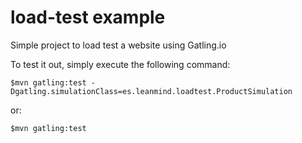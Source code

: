 # load-test example

Simple project to load test a website using Gatling.io

To test it out, simply execute the following command:

    $mvn gatling:test -Dgatling.simulationClass=es.leanmind.loadtest.ProductSimulation

or:

    $mvn gatling:test
